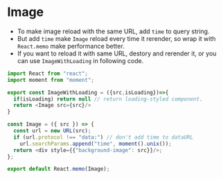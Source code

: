# Image

- To make image reload with the same URL, add `time` to query string.
- But add `time` make `Image` reload every time it rerender, so wrap it with `React.memo` make performance better.
- If you want to reload it with same URL, destory and rerender it, or you can use `ImageWithLoading` in following code. 

```javascript
import React from "react";
import moment from "moment";

export const ImageWithLoading = ({src,isLoading})=>{
  if(isLoading) return null // return loading-styled component.
  return <Image src={src}/>
}

const Image = ({ src }) => {
  const url = new URL(src);
  if (url.protocol !== "data:") // don't add time to dataURL
    url.searchParams.append("time", moment().unix());
  return <div style={{"background-image": src}}/>;
};

export default React.memo(Image);
```
